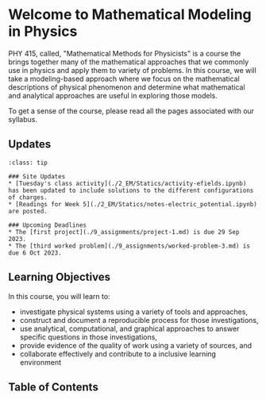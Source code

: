 
# Welcome to Mathematical Modeling in Physics 

PHY 415, called, "Mathematical Methods for Physicists" is a course the brings together many of the mathematical approaches that we commonly use in physics and apply them to variety of problems. In this course, we will take a modeling-based approach where we focus on the mathematical descriptions of physical phenomenon and determine what mathematical and analytical approaches are useful in exploring those models.

To get a sense of the course, please read all the pages associated with our syllabus.
 
## Updates

`````{admonition} Last updated: 27 Sep 2023
:class: tip

### Site Updates
* [Tuesday's class activity](./2_EM/Statics/activity-efields.ipynb) has been updated to include solutions to the different configurations of charges.
* [Readings for Week 5](./2_EM/Statics/notes-electric_potential.ipynb) are posted.

### Upcoming Deadlines
* The [first project](./9_assignments/project-1.md) is due 29 Sep 2023.
* The [third worked problem](./9_assignments/worked-problem-3.md) is due 6 Oct 2023.

`````

## Learning Objectives
 
 In this course, you will learn to:
 
 * investigate physical systems using a variety of tools and approaches,
 * construct and document a reproducible process for those investigations,
 * use analytical, computational, and graphical approaches to answer specific questions in those investigations,
 * provide evidence of the quality of work using a variety of sources, and
 * collaborate effectively and contribute to a inclusive learning environment

## Table of Contents

```{tableofcontents}
```

